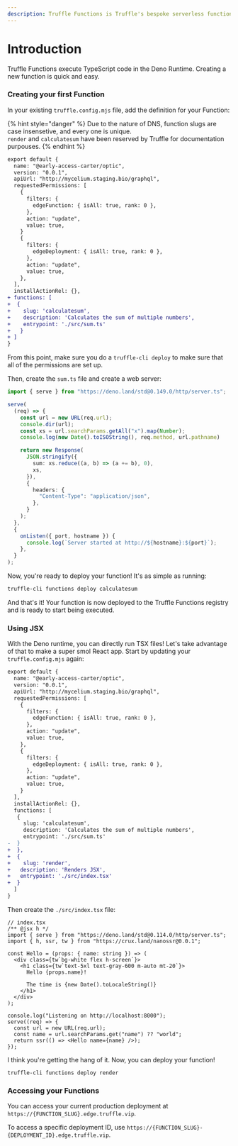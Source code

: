 ```yaml
---
description: Truffle Functions is Truffle's bespoke serverless function ecosystem.
---
```


# Introduction

Truffle Functions execute TypeScript code in the Deno Runtime. Creating a new function is quick and easy.

### Creating your first Function

In your existing `truffle.config.mjs` file, add the definition for your Function:

{% hint style="danger" %}
Due to the nature of DNS, function slugs are case insensetive, and every one is unique.\
`render` and `calculatesum` have been reserved by Truffle for documentation purpouses.
{% endhint %}

```diff
export default {
  name: "@early-access-carter/optic",
  version: "0.0.1",
  apiUrl: "http://mycelium.staging.bio/graphql",
  requestedPermissions: [
    {
      filters: {
        edgeFunction: { isAll: true, rank: 0 },
      },
      action: "update",
      value: true,
    }
    {
      filters: {
        edgeDeployment: { isAll: true, rank: 0 },
      },
      action: "update",
      value: true,
    },
  ],
  installActionRel: {},
+ functions: [
+  {
+    slug: 'calculatesum',
+    description: 'Calculates the sum of multiple numbers',
+    entrypoint: './src/sum.ts'
+   }
+ ]
}
```

From this point, make sure you do a `truffle-cli deploy` to make sure that all of the permissions are set up.

Then, create the `sum.ts` file and create a web server:

```typescript
import { serve } from "https://deno.land/std@0.149.0/http/server.ts";

serve(
  (req) => {
    const url = new URL(req.url);
    console.dir(url);
    const xs = url.searchParams.getAll("x").map(Number);
    console.log(new Date().toISOString(), req.method, url.pathname)

    return new Response(
      JSON.stringify({
        sum: xs.reduce((a, b) => (a += b), 0),
        xs,
      }),
      {
        headers: {
          "Content-Type": "application/json",
        },
      }
    );
  },
  {
    onListen({ port, hostname }) {
      console.log(`Server started at http://${hostname}:${port}`);
    },
  }
);
```

Now, you're ready to deploy your function! It's as simple as running:

```bash
truffle-cli functions deploy calculatesum
```

And that's it! Your function is now deployed to the Truffle Functions registry and is ready to start being executed.

### Using JSX

With the Deno runtime, you can directly run TSX files! Let's take advantage of that to make a super smol React app. Start by updating your `truffle.config.mjs` again:

```diff
export default {
  name: "@early-access-carter/optic",
  version: "0.0.1",
  apiUrl: "http://mycelium.staging.bio/graphql",
  requestedPermissions: [
    {
      filters: {
        edgeFunction: { isAll: true, rank: 0 },
      },
      action: "update",
      value: true,
    },
    {
      filters: {
        edgeDeployment: { isAll: true, rank: 0 },
      },
      action: "update",
      value: true,
    }
  ],
  installActionRel: {},
  functions: [
   {
     slug: 'calculatesum',
     description: 'Calculates the sum of multiple numbers',
     entrypoint: './src/sum.ts'
-  }
+  },
+  {
+    slug: 'render',
+   description: 'Renders JSX',
+   entrypoint: './src/index.tsx'
+  }
  ]
}
```

Then create the `./src/index.tsx` file:

```tsx
// index.tsx
/** @jsx h */
import { serve } from "https://deno.land/std@0.114.0/http/server.ts";
import { h, ssr, tw } from "https://crux.land/nanossr@0.0.1";

const Hello = (props: { name: string }) => (
  <div class={tw`bg-white flex h-screen`}>
    <h1 class={tw`text-5xl text-gray-600 m-auto mt-20`}>
      Hello {props.name}!

      The time is {new Date().toLocaleString()}
    </h1>
  </div>
);

console.log("Listening on http://localhost:8000");
serve((req) => {
  const url = new URL(req.url);
  const name = url.searchParams.get("name") ?? "world";
  return ssr(() => <Hello name={name} />);
});
```

I think you're getting the hang of it. Now, you can deploy your function!

```
truffle-cli functions deploy render
```

### Accessing your Functions

You can access your current production deployment at `https://{FUNCTION_SLUG}.edge.truffle.vip`.

To access a specific deployment ID, use `https://{FUNCTION_SLUG}-{DEPLOYMENT_ID}.edge.truffle.vip`.
